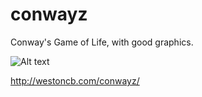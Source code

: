 # conwayz

Conway's Game of Life, with good graphics. 

![Alt text](http://westoncb.com/images/conwayzscreen.png "Screenshot")

http://westoncb.com/conwayz/
